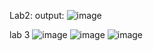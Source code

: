 Lab2: 
output:
![image](https://github.com/user-attachments/assets/f1df4c66-5253-423c-a486-1bd903927772)


lab 3 
![image](https://github.com/user-attachments/assets/31d7b7d9-c904-4b4a-ae84-bf1663cd20cf)
![image](https://github.com/user-attachments/assets/245340f6-7a83-4488-8bce-2b43e9b057ee)
![image](https://github.com/user-attachments/assets/d73eac96-077a-49e7-899d-7bec1b338f4b)
